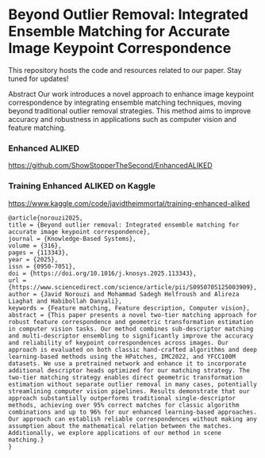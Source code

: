 

# Beyond Outlier Removal: Integrated Ensemble Matching for Accurate Image Keypoint Correspondence

This repository hosts the code and resources related to our paper. Stay tuned for updates!

Abstract
Our work introduces a novel approach to enhance image keypoint correspondence by integrating ensemble matching techniques, moving beyond traditional outlier removal strategies. This method aims to improve accuracy and robustness in applications such as computer vision and feature matching.


### Enhanced ALIKED
https://github.com/ShowStopperTheSecond/EnhancedALIKED


### Training Enhanced ALIKED on Kaggle
https://www.kaggle.com/code/javidtheimmortal/training-enhanced-aliked

```
@article{norouzi2025,
title = {Beyond outlier removal: Integrated ensemble matching for accurate image keypoint correspondence},
journal = {Knowledge-Based Systems},
volume = {316},
pages = {113343},
year = {2025},
issn = {0950-7051},
doi = {https://doi.org/10.1016/j.knosys.2025.113343},
url = {https://www.sciencedirect.com/science/article/pii/S0950705125003909},
author = {Javid Norouzi and Mohammad Sadegh Helfroush and Alireza Liaghat and Habibollah Danyali},
keywords = {Feature matching, Feature description, Computer vision},
abstract = {This paper presents a novel two-tier matching approach for robust feature correspondence and geometric transformation estimation in computer vision tasks. Our method combines sub-descriptor matching and multi-descriptor ensembling to significantly improve the accuracy and reliability of keypoint correspondences across images. Our approach is evaluated on both classic hand-crafted algorithms and deep learning-based methods using the HPatches, IMC2022, and YFCC100M datasets. We use a pretrained network and enhance it to incorporate additional descriptor heads optimized for our matching strategy. The two-tier matching strategy enables direct geometric transformation estimation without separate outlier removal in many cases, potentially streamlining computer vision pipelines. Results demonstrate that our approach substantially outperforms traditional single-descriptor methods, achieving over 95% correct matches for classic algorithm combinations and up to 96% for our enhanced learning-based approaches. Our approach can establish reliable correspondences without making any assumption about the mathematical relation between the matches. Additionally, we explore applications of our method in scene matching.}
}

```
